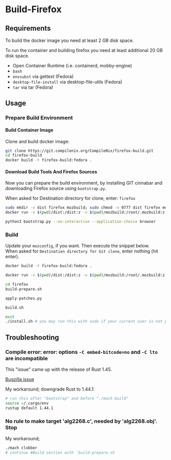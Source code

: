 # Build-Firefox

## Requirements

To build the docker image you need at least 2 GB disk space.

To run the container and building firefox you need at least additional 20 GB disk space.

- Open Container Runtime (i.e. containerd, mobby-engine)
- `bash`
- `envsubst` via gettext (Fedora)
- `desktop-file-install` via desktop-file-utils (Fedora)
- `tar` via tar (Fedora)

## Usage

### Prepare Build Environment

#### Build Container Image

Clone and build docker image:

```sh
git clone https://git.compilenix.org/CompileNix/firefox-build.git
cd firefox-build
docker build -t firefox-build:fedora .
```

#### Download Build Tools And Firefox Sources

Now you can prepare the build environment, by installing GIT cinnabar and downloading Firefox source using `bootstrap.py`.

When asked for Destination directory for clone, enter: `firefox`

```sh
sudo mkdir -v dist firefox mozbuild; sudo chmod -v 0777 dist firefox mozbuild
docker run -v $(pwd)/dist:/dist:z -v $(pwd)/mozbuild:/root/.mozbuild:z -v $(pwd)/firefox:/src/firefox:z -v $(pwd)/mozconfig:/src/mozconfig:z -v $(pwd)/patches:/src/patches:z -it --rm --name firefox-build --hostname firefox-build firefox-build:fedora

python3 bootstrap.py --no-interactive --application-choice browser
```

### Build

Update your `mozconfig`, if you want. Then execute the snippet below. \
When asked for `Destination directory for Git clone`, enter nothing (hit enter).

```sh
docker build -t firefox-build:fedora .

docker run -v $(pwd)/dist:/dist:z -v $(pwd)/mozbuild:/root/.mozbuild:z -v $(pwd)/sccache:/root/.cache/sccache:z -v $(pwd)/firefox:/src/firefox:z -v $(pwd)/mozconfig:/src/mozconfig:z -v $(pwd)/patches:/src/patches:z -it --rm --name firefox-build --hostname firefox-build firefox-build:fedora

cd firefox
build-prepare.sh

apply-patches.py

build.sh

exit
./install.sh # you may run this with sudo if your current user is not permitted to write into the installation directory (default is ~/bin/)
```

## Troubleshooting

### Compile error: error: options `-C embed-bitcode=no` and `-C lto` are incompatible

This "issue" came up with the release of Rust 1.45.

[Bugzilla issue](https://bugzilla.mozilla.org/show_bug.cgi?id=1640982)

My workaround; downgrade Rust to 1.44.1:

```sh
# run this after "bootstrap" and before "./mach build"
source ~/.cargo/env
rustup default 1.44.1
```

### No rule to make target 'alg2268.c', needed by 'alg2268.obj'. Stop

My workaround;

```sh
./mach clobber
# continue #Build section with `build-prepare.sh`
```
